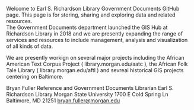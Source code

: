 Welcome to Earl S. Richardson Library Government Documents GitHub page.  This page is for storing, sharing and exploring data and related resources.  
The Government Documents department launched the GIS Hub at Richardson Library in 2018 and we are presently expanding the range of services and resources to include
management, analysis and visualization of all kinds of data.

We are presently workign on several major projects including the African American Text Corpus Project ( library.morgan.edu/aatc ),
the African Folk Tale Library ( library.morgan.edu/aftl )  and sevreal historical GIS projects centering on Baltimore.

Bryan Fuller
Reference and Government Documents Librarian
Earl S. Richardson Library
Morgan State University
1700 E Cold Spring Ln
Baltimore, MD 21251
bryan.fuller@morgan.edu



<!---
MorganStateUniversityGovDocs/MorganStateUniversityGovDocs is a ✨ special ✨ repository because its `README.md` (this file) appears on your GitHub profile.
You can click the Preview link to take a look at your changes.
--->

